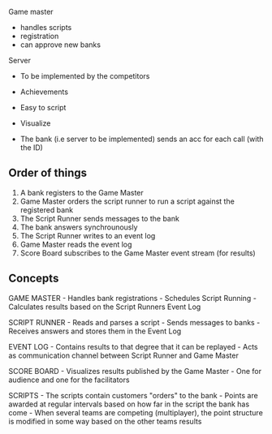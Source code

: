 Game master 
 - handles scripts
 - registration
 - can approve new banks

Server
 - To be implemented by the competitors

* Achievements
* Easy to script
* Visualize

* The bank (i.e server to be implemented) sends an acc for each call (with the ID)


Order of things
---------------
1. A bank registers to the Game Master
2. Game Master orders the script runner to run a script against the registered bank
3. The Script Runner sends messages to the bank
4. The bank answers synchrounously
5. The Script Runner writes to an event log
6. Game Master reads the event log
7. Score Board subscribes to the Game Master event stream (for results)

Concepts
--------
GAME MASTER
     - Handles bank registrations
     - Schedules Script Running
     - Calculates results based on the Script Runners Event Log

SCRIPT RUNNER
     - Reads and parses a script
     - Sends messages to banks
     - Receives answers and stores them in the Event Log

EVENT LOG
     - Contains results to that degree that it can be replayed
     - Acts as communication channel between Script Runner and Game Master

SCORE BOARD
     - Visualizes results published by the Game Master
     - One for audience and one for the facilitators

SCRIPTS
     - The scripts contain customers "orders" to the bank
     - Points are awarded at regular intervals based on how far in the script the bank has come
     - When several teams are competing (multiplayer), the point structure is modified in some way based on the other teams results